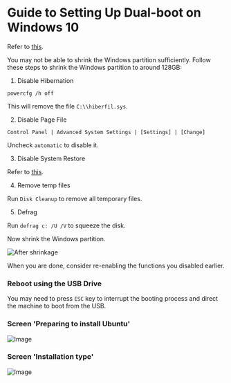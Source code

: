 # Guide to Setting Up Dual-boot on Windows 10

Refer to [this](https://www.tecmint.com/install-ubuntu-16-04-alongside-with-windows-10-or-8-in-dual-boot/).

You may not be able to shrink the Windows partition sufficiently. Follow these steps to shrink the Windows partition
to around 128GB:

1. Disable Hibernation
```
powercfg /h off
```

This will remove the file `C:\\hiberfil.sys`.

2. Disable Page File

```
Control Panel | Advanced System Settings | [Settings] | [Change]
```

Uncheck `automatic` to disable it.

3. Disable System Restore

Refer to [this](https://www.youtube.com/watch?v=i_H6nXYzZUU).

4. Remove temp files

Run `Disk Cleanup` to remove all temporary files.

5. Defrag

Run `defrag c: /U /V` to squeeze the disk.

Now shrink the Windows partition.

![After shrinkage](https://user-images.githubusercontent.com/145558/27008699-31a15ee6-4e2e-11e7-8416-9a6c0d63e20e.jpg)

When you are done, consider re-enabling the functions you disabled earlier.

### Reboot using the USB Drive

You may need to press `ESC` key to interrupt the booting process and direct the machine to boot from the USB.

### Screen 'Preparing to install Ubuntu'

![Image](https://user-images.githubusercontent.com/145558/27008705-73aa1724-4e2e-11e7-8afe-85d59492e48b.jpg)

### Screen 'Installation type'

![Image](https://user-images.githubusercontent.com/145558/27008707-a2058540-4e2e-11e7-8cdc-3ef65476feba.jpg)

